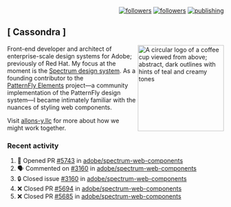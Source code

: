 <p align="right"><a rel="me" href="https://front-end.social/@castastrophe">
    <img alt="followers" title="Follow me on Mastodon" src="https://img.shields.io/mastodon/follow/109297102751309835?domain=https%3A%2F%2Ffront-end.social&label=Follow&logo=mastodon&logoColor=white&style=for-the-badge&labelColor=008080&color=006969"/></a>
  <a href="https://codepen.io/castastrophe/">
    <img alt="followers" title="Follow me on CodePen" src="https://img.shields.io/badge/23-1?color=640464&labelColor=7c007c&style=for-the-badge&logo=codepen&label=Follow"/></a>
<a href="https://castastrophe.medium.com/">
    <img alt="publishing" title="View articles on Medium" src="https://img.shields.io/badge/107-1?color=666&labelColor=444&label=subscribe&logo=medium&logoColor=white&style=for-the-badge"/></a>
</p>

## [&nbsp;Cassondra&nbsp;]

<img align="right" src="https://github-production-user-asset-6210df.s3.amazonaws.com/1840295/253016758-ba468774-1cd3-42c2-8f43-947b5eeb5edf.png" height="200" alt="A circular logo of a coffee cup viewed from above; abstract, dark outlines with hints of teal and creamy tones">

Front-end developer and architect of enterprise-scale design systems for Adobe; previously of Red Hat. My focus at the moment is the [Spectrum design system](https://github.com/adobe/spectrum-css). As a founding contributor to the [PatternFly&nbsp;Elements](https://github.com/patternfly/patternfly-elements) project&mdash;a community implementation of the PatternFly design system&mdash;I became intimately familiar with the nuances of styling web components.

Visit [allons-y.llc](http://allons-y.llc/) for more about how we might work together.

### Recent activity

<!--START_SECTION:activity-->
1. 💪 Opened PR [#5743](https://github.com/adobe/spectrum-web-components/pull/5743) in [adobe/spectrum-web-components](https://github.com/adobe/spectrum-web-components)
2. 🗣 Commented on [#3160](https://github.com/adobe/spectrum-web-components/issues/3160#issuecomment-3312583335) in [adobe/spectrum-web-components](https://github.com/adobe/spectrum-web-components)
3. 🔒 Closed issue [#3160](https://github.com/adobe/spectrum-web-components/issues/3160) in [adobe/spectrum-web-components](https://github.com/adobe/spectrum-web-components)
4. ❌ Closed PR [#5694](https://github.com/adobe/spectrum-web-components/pull/5694) in [adobe/spectrum-web-components](https://github.com/adobe/spectrum-web-components)
5. ❌ Closed PR [#5685](https://github.com/adobe/spectrum-web-components/pull/5685) in [adobe/spectrum-web-components](https://github.com/adobe/spectrum-web-components)
<!--END_SECTION:activity-->
